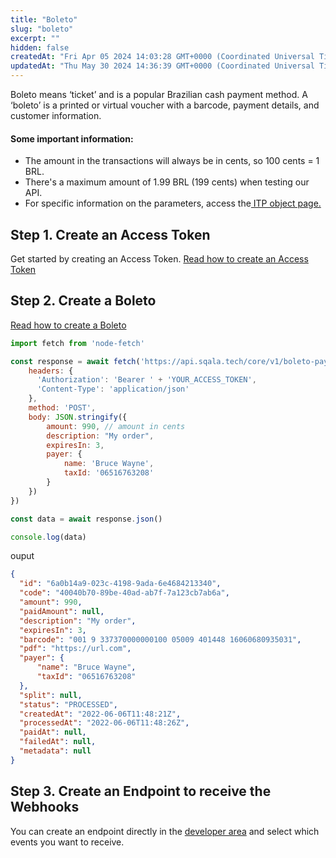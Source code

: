 ```yaml
---
title: "Boleto"
slug: "boleto"
excerpt: ""
hidden: false
createdAt: "Fri Apr 05 2024 14:03:28 GMT+0000 (Coordinated Universal Time)"
updatedAt: "Thu May 30 2024 14:36:39 GMT+0000 (Coordinated Universal Time)"
---
```

Boleto means ‘ticket’ and is a popular Brazilian cash payment method. A ‘boleto’ is a printed or virtual voucher with a barcode, payment details, and customer information.

#### Some important information:

- The amount in the transactions will always be in cents, so 100 cents = 1 BRL.
- There's a maximum amount of 1.99 BRL (199 cents) when testing our API.
- For specific information on the parameters, access the[ ITP object page.](the-itp-object)

## Step 1. Create an Access Token

Get started by creating an Access Token. [Read how to create an Access Token](ref:authentication)

## Step 2. Create a Boleto

[Read how to create a Boleto](ref:create-boleto) 

```javascript
import fetch from 'node-fetch'

const response = await fetch('https://api.sqala.tech/core/v1/boleto-payments', {
    headers: { 
      'Authorization': 'Bearer ' + 'YOUR_ACCESS_TOKEN',
      'Content-Type': 'application/json' 
    },
    method: 'POST',
    body: JSON.stringify({
        amount: 990, // amount in cents
        description: "My order",
        expiresIn: 3,
        payer: {
            name: 'Bruce Wayne',
            taxId: '06516763208' 
        }
    })
})

const data = await response.json()

console.log(data)
```

ouput

```json
{
  "id": "6a0b14a9-023c-4198-9ada-6e4684213340",
  "code": "40040b70-89be-40ad-ab7f-7a123cb7ab6a",
  "amount": 990,
  "paidAmount": null,
  "description": "My order",
  "expiresIn": 3,
  "barcode": "001 9 337370000000100 05009 401448 16060680935031",
  "pdf": "https://url.com",
  "payer": {
      "name": "Bruce Wayne",
      "taxId": "06516763208" 
  },
  "split": null,
  "status": "PROCESSED",
  "createdAt": "2022-06-06T11:48:21Z",
  "processedAt": "2022-06-06T11:48:26Z",
  "paidAt": null,
  "failedAt": null,
  "metadata": null
}
```

## Step 3. Create an Endpoint to receive the Webhooks

You can create an endpoint directly in the [developer area](https://developer.sqala.tech/pt-BR/apps) and select which events you want to receive.
